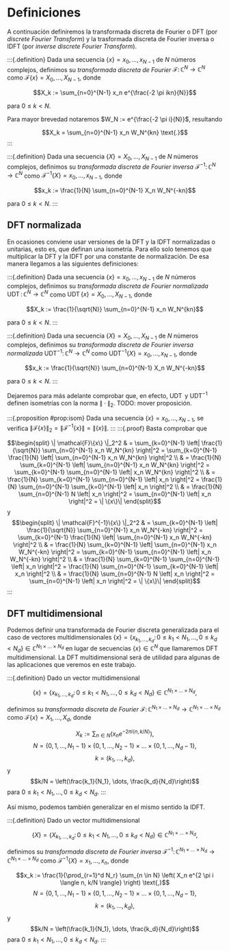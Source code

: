 # Definiciones

A continuación definiremos la transformada discreta de Fourier o DFT (por *discrete Fourier Transform*) y la trasformada discreta de Fourier inversa o IDFT (por *inverse discrete Fourier Transform*).

:::{.definition}
Dada una secuencia $\{x\}=x_0, \dots, x_{N-1}$ de $N$ números complejos, definimos su *transformada discreta de Fourier* $\mathcal{F} \colon \mathbb{C}^N \to \mathbb{C}^N$ como $\mathcal{F}\{x\}= X_0, \dots, X_{N-1}$, donde

$$X_k := \sum_{n=0}^{N-1} x_n e^{\frac{-2 \pi ikn}{N}}$$

para $0 \leq k < N$.

Para mayor brevedad notaremos $W_N := e^{\frac{-2 \pi i}{N}}$, resultando

$$X_k = \sum_{n=0}^{N-1} x_n W_N^{kn} \text{.}$$
:::

:::{.definition}
Dada una secuencia $\{X\}=X_0, \dots, X_{N-1}$ de $N$ números complejos, definimos su *transformada discreta de Fourier inversa* $\mathcal{F}^{-1} \colon \mathbb{C}^N \to \mathbb{C}^N$ como $\mathcal{F}^{-1}\{X\}= x_0, \dots, x_{N-1}$, donde

$$x_k := \frac{1}{N} \sum_{n=0}^{N-1} X_n W_N^{-kn}$$

para $0 \leq k < N$.
:::

## DFT normalizada

En ocasiones conviene usar versiones de la DFT y la IDFT normalizadas o unitarias, esto es, que definan una isometría. Para ello solo tenemos que multiplicar la DFT y la IDFT por una constante de normalización. De esa manera llegamos a las siguientes definiciones:

:::{.definition}
Dada una secuencia $\{x\}=x_0, \dots, x_{N-1}$ de $N$ números complejos, definimos su *transformada discreta de Fourier normalizada* $\operatorname{UDT} \colon \mathbb{C}^N \to \mathbb{C}^N$ como $\operatorname{UDT}\{x\}= X_0, \dots, X_{N-1}$, donde

$$X_k := \frac{1}{\sqrt{N}} \sum_{n=0}^{N-1} x_n W_N^{kn}$$

para $0 \leq k < N$.
:::

:::{.definition}
Dada una secuencia $\{X\}=X_0, \dots, X_{N-1}$ de $N$ números complejos, definimos su *transformada discreta de Fourier inversa normalizada* $\operatorname{UDT}^{-1} \colon \mathbb{C}^N \to \mathbb{C}^N$ como $\operatorname{UDT}^{-1}\{X\}= x_0, \dots, x_{N-1}$, donde

$$x_k := \frac{1}{\sqrt{N}} \sum_{n=0}^{N-1} X_n W_N^{-kn}$$

para $0 \leq k < N$.
:::

Dejaremos para más adelante comprobar que, en efecto, $\operatorname{UDT}$ y $\operatorname{UDT}^{-1}$ definen isometrías con la norma $\| \cdot \|_2$. TODO: mover proposición.

:::{.proposition #prop:isom}
Dada una secuencia $\{x\}=x_0, \dots, x_{N-1}$, se verifica $\| \mathcal{F}\{x\} \|_2 = \| \mathcal{F}^{-1}\{x\} \| = \|\{x\}\|$.
:::
:::{.proof}
Basta comprobar que

$$\begin{split}
\| \mathcal{F}\{x\} \|_2^2 & = \sum_{k=0}^{N-1} \left| \frac{1}{\sqrt{N}} \sum_{n=0}^{N-1} x_n W_N^{kn} \right|^2 = \sum_{k=0}^{N-1} \frac{1}{N} \left| \sum_{n=0}^{N-1} x_n W_N^{kn} \right|^2 \\
& = \frac{1}{N} \sum_{k=0}^{N-1} \left| \sum_{n=0}^{N-1} x_n W_N^{kn} \right|^2 = \sum_{k=0}^{N-1} \sum_{n=0}^{N-1} \left| x_n W_N^{kn} \right|^2 \\
& = \frac{1}{N} \sum_{k=0}^{N-1} \sum_{n=0}^{N-1} \left| x_n \right|^2 = \frac{1}{N} \sum_{n=0}^{N-1} \sum_{k=0}^{N-1} \left| x_n \right|^2 \\
& = \frac{1}{N} \sum_{n=0}^{N-1} N \left| x_n \right|^2 = \sum_{n=0}^{N-1} \left| x_n \right|^2 = \| \{x\}\|
\end{split}$$
y
$$\begin{split}
\| \mathcal{F}^{-1}\{x\} \|_2^2 & = \sum_{k=0}^{N-1} \left| \frac{1}{\sqrt{N}} \sum_{n=0}^{N-1} x_n W_N^{-kn} \right|^2 = \sum_{k=0}^{N-1} \frac{1}{N} \left| \sum_{n=0}^{N-1} x_n W_N^{-kn} \right|^2 \\
& = \frac{1}{N} \sum_{k=0}^{N-1} \left| \sum_{n=0}^{N-1} x_n W_N^{-kn} \right|^2 = \sum_{k=0}^{N-1} \sum_{n=0}^{N-1} \left| x_n W_N^{-kn} \right|^2 \\
& = \frac{1}{N} \sum_{k=0}^{N-1} \sum_{n=0}^{N-1} \left| x_n \right|^2 = \frac{1}{N} \sum_{n=0}^{N-1} \sum_{k=0}^{N-1} \left| x_n \right|^2 \\
& = \frac{1}{N} \sum_{n=0}^{N-1} N \left| x_n \right|^2 = \sum_{n=0}^{N-1} \left| x_n \right|^2 = \| \{x\}\|
\end{split}$$
:::

## DFT multidimensional

Podemos definir una transformada de Fourier discreta generalizada para el caso de vectores multidimensionales $\{x\} = \{x_{k_1, \dots, k_d} \colon 0 \leq k_1 < N_1, \dots, 0 \leq k_d < N_d \} \in \mathbb{C}^{N_1 \times \dots \times N_d}$ en lugar de secuencias $\{x\} \in \mathbb{C}^N$ que llamaremos DFT multidimensional. La DFT multidimensional será de utilidad para algunas de las aplicaciones que veremos en este trabajo.

:::{.definition}
Dado un vector multidimensional

$$\{x\} = \{x_{k_1, \dots, k_d} \colon 0 \leq k_1 < N_1, \dots, 0 \leq k_d < N_d \} \in \mathbb{C}^{N_1 \times \dots \times N_d} \text{,}$$

definimos su *transformada discreta de Fourier* $\mathcal{F} \colon \mathbb{C}^{N_1 \times \dots \times N_d} \to \mathbb{C}^{N_1 \times \dots \times N_d}$ como $\mathcal{F}\{x\} = X_1, \dots, X_d$, donde

$$X_k := \sum_{n \in N} \left( x_n e^{- 2 \pi i \langle n, k/N \rangle} \right) \text{,}$$
$$N = \{0, 1, \dots, N_1-1\} \times \{0, 1, \dots, N_2-1\} \times \dots \times \{0, 1, \dots, N_d-1\} \text{,}$$
$$k = (k_1, \dots, k_d) \text{,}$$
y
$$k/N = \left(\frac{k_1}{N_1}, \dots, \frac{k_d}{N_d}\right)$$
para $0 \leq k_1 < N_1, \dots, 0 \leq k_d < N_d$.
:::

Así mismo, podemos también generalizar en el mismo sentido la IDFT.

:::{.definition}
Dado un vector multidimensional

$$\{X\} = \{X_{k_1, \dots, k_d} \colon 0 \leq k_1 < N_1, \dots, 0 \leq k_d < N_d \} \in \mathbb{C}^{N_1 \times \dots \times N_d} \text{,}$$

definimos su *transformada discreta de Fourier inversa* $\mathcal{F}^{-1} \colon \mathbb{C}^{N_1 \times \dots \times N_d} \to \mathbb{C}^{N_1 \times \dots \times N_d}$ como $\mathcal{F}^{-1}\{X\} = x_1, \dots, x_n$, donde

$$x_k := \frac{1}{\prod_{r=1}^d N_r} \sum_{n \in N} \left( X_n e^{2 \pi i \langle n, k/N \rangle} \right) \text{,}$$
$$N = \{0, 1, \dots, N_1-1\} \times \{0, 1, \dots, N_2-1\} \times \dots \times \{0, 1, \dots, N_d-1\} \text{,}$$
$$k = (k_1, \dots, k_d) \text{,}$$
y
$$k/N = \left(\frac{k_1}{N_1}, \dots, \frac{k_d}{N_d}\right)$$
para $0 \leq k_1 < N_1, \dots, 0 \leq k_d < N_d$.
:::
